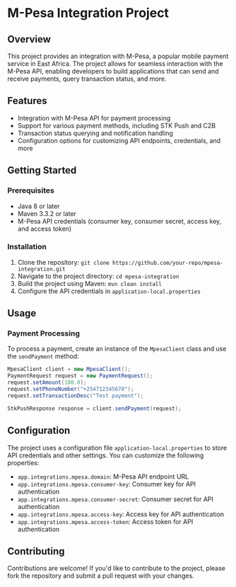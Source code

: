 # M-Pesa Integration Project

## Overview

This project provides an integration with M-Pesa, a popular mobile payment service in East Africa. The project allows for seamless interaction with the M-Pesa API, enabling developers to build applications that can send and receive payments, query transaction status, and more.

## Features

* Integration with M-Pesa API for payment processing
* Support for various payment methods, including STK Push and C2B
* Transaction status querying and notification handling
* Configuration options for customizing API endpoints, credentials, and more

## Getting Started

### Prerequisites

* Java 8 or later
* Maven 3.3.2 or later
* M-Pesa API credentials (consumer key, consumer secret, access key, and access token)

### Installation

1. Clone the repository: `git clone https://github.com/your-repo/mpesa-integration.git`
2. Navigate to the project directory: `cd mpesa-integration`
3. Build the project using Maven: `mvn clean install`
4. Configure the API credentials in `application-local.properties`

## Usage

### Payment Processing

To process a payment, create an instance of the `MpesaClient` class and use the `sendPayment` method:

```java
MpesaClient client = new MpesaClient();
PaymentRequest request = new PaymentRequest();
request.setAmount(100.0);
request.setPhoneNumber("+254712345678");
request.setTransactionDesc("Test payment");

StkPushResponse response = client.sendPayment(request);
```

## Configuration

The project uses a configuration file `application-local.properties` to store API credentials and other settings. You can customize the following properties:

* `app.integrations.mpesa.domain`: M-Pesa API endpoint URL
* `app.integrations.mpesa.consumer-key`: Consumer key for API authentication
* `app.integrations.mpesa.consumer-secret`: Consumer secret for API authentication
* `app.integrations.mpesa.access-key`: Access key for API authentication
* `app.integrations.mpesa.access-token`: Access token for API authentication

## Contributing

Contributions are welcome! If you'd like to contribute to the project, please fork the repository and submit a pull request with your changes.
